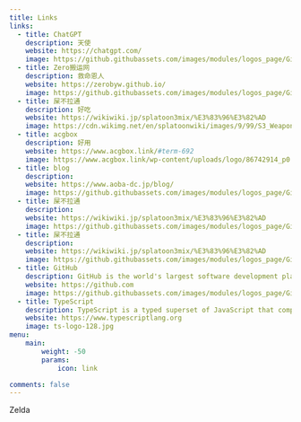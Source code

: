 ```yaml
---
title: Links
links:
  - title: ChatGPT
    description: 天使
    website: https://chatgpt.com/
    image: https://github.githubassets.com/images/modules/logos_page/GitHub-Mark.png
  - title: Zero搬运网
    description: 救命恩人
    website: https://zerobyw.github.io/
    image: https://github.githubassets.com/images/modules/logos_page/GitHub-Mark.png
  - title: 屎不拉通
    description: 好吃
    website: https://wikiwiki.jp/splatoon3mix/%E3%83%96%E3%82%AD
    image: https://cdn.wikimg.net/en/splatoonwiki/images/9/99/S3_Weapon_Main_Glooga_Dualies.png
  - title: acgbox
    description: 好用
    website: https://www.acgbox.link/#term-692
    image: https://www.acgbox.link/wp-content/uploads/logo/86742914_p0.png
  - title: blog
    description: 
    website: https://www.aoba-dc.jp/blog/
    image: https://github.githubassets.com/images/modules/logos_page/GitHub-Mark.png
  - title: 屎不拉通
    description: 
    website: https://wikiwiki.jp/splatoon3mix/%E3%83%96%E3%82%AD
    image: https://github.githubassets.com/images/modules/logos_page/GitHub-Mark.png
  - title: 屎不拉通
    description: 
    website: https://wikiwiki.jp/splatoon3mix/%E3%83%96%E3%82%AD
    image: https://github.githubassets.com/images/modules/logos_page/GitHub-Mark.png
  - title: GitHub
    description: GitHub is the world's largest software development platform.
    website: https://github.com
    image: https://github.githubassets.com/images/modules/logos_page/GitHub-Mark.png
  - title: TypeScript
    description: TypeScript is a typed superset of JavaScript that compiles to plain JavaScript.
    website: https://www.typescriptlang.org
    image: ts-logo-128.jpg
menu:
    main: 
        weight: -50
        params:
            icon: link

comments: false
---
```

Zelda
